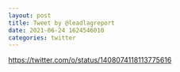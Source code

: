 ```yaml
--- 
layout: post 
title: Tweet by @leadlagreport 
date: 2021-06-24 1624546010 
categories: twitter 
--- 
```

https://twitter.com/o/status/1408074118113775616